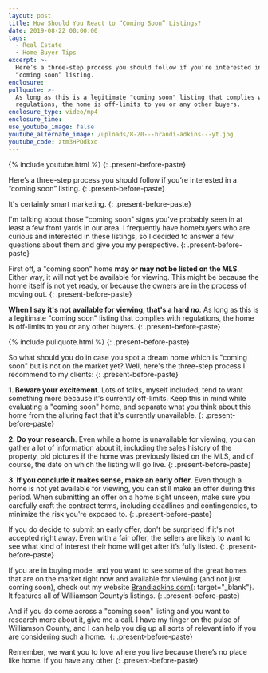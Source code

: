 ```yaml
---
layout: post
title: How Should You React to “Coming Soon” Listings?
date: 2019-08-22 00:00:00
tags:
  - Real Estate
  - Home Buyer Tips
excerpt: >-
  Here’s a three-step process you should follow if you’re interested in a
  “coming soon” listing.
enclosure:
pullquote: >-
  As long as this is a legitimate "coming soon" listing that complies with
  regulations, the home is off-limits to you or any other buyers.
enclosure_type: video/mp4
enclosure_time:
use_youtube_image: false
youtube_alternate_image: /uploads/8-20---brandi-adkins---yt.jpg
youtube_code: ztm3HPOdkxo
---
```


{% include youtube.html %}
{: .present-before-paste}

Here’s a three-step process you should follow if you’re interested in a “coming soon” listing.
{: .present-before-paste}

It's certainly smart marketing.
{: .present-before-paste}

I'm talking about those "coming soon" signs you've probably seen in at least a few front yards in our area. I frequently have homebuyers who are curious and interested in these listings, so I decided to answer a few questions about them and give you my perspective.
{: .present-before-paste}

First off, a "coming soon" home **may or may not be listed on the MLS**. Either way, it will not yet be available for viewing. This might be because the home itself is not yet ready, or because the owners are in the process of moving out.
{: .present-before-paste}

**When I say it's not available for viewing, that's a hard *no***. As long as this is a legitimate "coming soon" listing that complies with regulations, the home is off-limits to you or any other buyers.
{: .present-before-paste}

{% include pullquote.html %}
{: .present-before-paste}

So what should you do in case you spot a dream home which is "coming soon" but is not on the market yet? Well, here's the three-step process I recommend to my clients:
{: .present-before-paste}

**1\. Beware your excitement**. Lots of folks, myself included, tend to want something more because it's currently off-limits. Keep this in mind while evaluating a "coming soon" home, and separate what you think about this home from the alluring fact that it's currently unavailable.
{: .present-before-paste}

**2\. Do your research**. Even while a home is unavailable for viewing, you can gather a lot of information about it, including the sales history of the property, old pictures if the home was previously listed on the MLS, and of course, the date on which the listing will go live.
{: .present-before-paste}

**3\. If you conclude it makes sense, make an early offer**. Even though a home is not yet available for viewing, you can still make an offer during this period. When submitting an offer on a home sight unseen, make sure you carefully craft the contract terms, including deadlines and contingencies, to minimize the risk you're exposed to.
{: .present-before-paste}

If you do decide to submit an early offer, don't be surprised if it's not accepted right away. Even with a fair offer, the sellers are likely to want to see what kind of interest their home will get after it’s fully listed.
{: .present-before-paste}

If you are in buying mode, and you want to see some of the great homes that are on the market right now and available for viewing (and not just coming soon), check out my website [Brandiadkins.com](https://brandiadkins.com/){: target="_blank"}. It features all of Williamson County’s listings.
{: .present-before-paste}

And if you do come across a "coming soon" listing and you want to research more about it, give me a call. I have my finger on the pulse of Williamson County, and I can help you dig up all sorts of relevant info if you are considering such a home.&nbsp;
{: .present-before-paste}

Remember, we want you to love where you live because there’s no place like home. If you have any other
{: .present-before-paste}